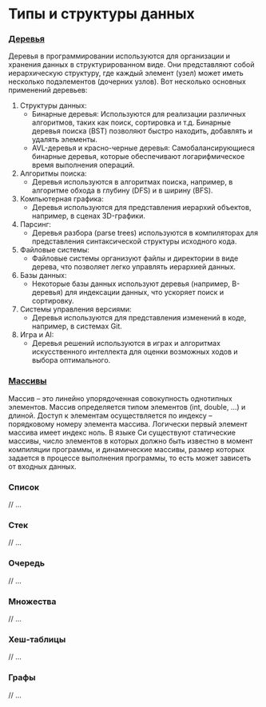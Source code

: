 # Типы и структуры данных

### [Деревья](trees/)
Деревья в программировании используются для организации и хранения данных в структурированном виде. Они представляют собой иерархическую структуру, где каждый элемент (узел) может иметь несколько подэлементов (дочерних узлов). Вот несколько основных применений деревьев:
1. Структуры данных:
   - Бинарные деревья: Используются для реализации различных алгоритмов, таких как поиск, сортировка и т.д. Бинарные деревья поиска (BST) позволяют быстро находить, добавлять и удалять элементы.
   - AVL-деревья и красно-черные деревья: Самобалансирующиеся бинарные деревья, которые обеспечивают логарифмическое время выполнения операций.
2. Алгоритмы поиска:
   - Деревья используются в алгоритмах поиска, например, в алгоритме обхода в глубину (DFS) и в ширину (BFS).
3. Компьютерная графика:
   - Деревья используются для представления иерархий объектов, например, в сценах 3D-графики.
4. Парсинг:
   - Деревья разбора (parse trees) используются в компиляторах для представления синтаксической структуры исходного кода.
5. Файловые системы:
   - Файловые системы организуют файлы и директории в виде дерева, что позволяет легко управлять иерархией данных.
6. Базы данных:
   - Некоторые базы данных используют деревья (например, B-деревья) для индексации данных, что ускоряет поиск и сортировку.
7. Системы управления версиями:
   - Деревья используются для представления изменений в коде, например, в системах Git.
8. Игра и AI:
   - Деревья решений используются в играх и алгоритмах искусственного интеллекта для оценки возможных ходов и выбора оптимального.

### [Массивы](arrays/)
Массив – это линейно упорядоченная совокупность однотипных элементов. Массив определяется типом элементов (int, double, ...) и длиной. Доступ к элементам осуществляется по индексу – порядковому номеру элемента массива. Логически первый элемент массива имеет индекс ноль. В языке Си существуют статические массивы, число элементов в которых должно быть известно в момент компиляции программы, и динамические массивы, размер которых задается в процессе выполнения программы, то есть может зависеть от входных данных.

### Список
// ...

### Стек
// ...

### Очередь
// ...

### Множества
// ...

### Хеш-таблицы
// ...

### Графы
// ...